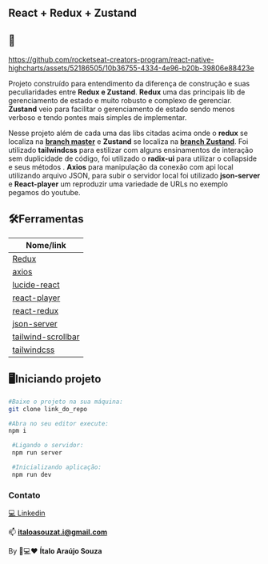 ## React + Redux + Zustand

## 🎥

https://github.com/rocketseat-creators-program/react-native-highcharts/assets/52186505/10b36755-4334-4e96-b20b-39806e88423e

Projeto construído para entendimento da diferença de construção e suas peculiaridades entre **Redux e Zustand**.
**Redux** uma das principais lib de gerenciamento de estado e muito robusto e complexo de gerenciar.
**Zustand** veio para facilitar o gerenciamento de estado sendo menos verboso e tendo pontes mais simples de implementar.

Nesse projeto além de cada uma das libs citadas acima onde o **redux** se localiza na **[branch master](https://github.com/italoSouzaTI/react_redux_zustand/tree/master)** e **Zustand** se localiza na **[branch Zustand](https://github.com/italoSouzaTI/react_redux_zustand/tree/zustand)**. Foi utilizado **tailwindcss** para estilizar com alguns ensinamentos de interação sem duplicidade de código, foi utilizado o **radix-ui** para utilizar o collapside e seus métodos . **Axios** para manipulação da conexão com api local utilizando arquivo JSON, para subir o servidor local foi utilizado **json-server** e **React-player** um reproduzir uma variedade de URLs no exemplo pegamos do youtube.

## 🛠️Ferramentas

| Nome/link                                                              |
| ---------------------------------------------------------------------- |
| [Redux](https://redux.js.org/introduction/getting-started)             |
| [axios](https://axios-http.com/ptbr/docs/intro)                        |
| [lucide-react](https://lucide.dev/guide/packages/lucide-react)         |
| [react-player](https://www.npmjs.com/package/react-player)             |
| [react-redux](https://react-redux.js.org/)                             |
| [json-server](https://www.npmjs.com/package/json-server)               |
| [tailwind-scrollbar](https://www.npmjs.com/package/tailwind-scrollbar) |
| [tailwindcss](https://tailwindcss.com/docs/guides/vite)                |

## 🖥️Iniciando projeto

```bash
#Baixe o projeto na sua máquina:
git clone link_do_repo

#Abra no seu editor execute:
npm i

 #Ligando o servidor:
 npm run server

 #Inicializando aplicação:
 npm run dev

```

### Contato

[💻 Linkedin](https://www.linkedin.com/in/italoasouzati/)

📫 **italoasouzat.i@gmail.com**

By 📱💻❤ **Ítalo Araújo Souza**
